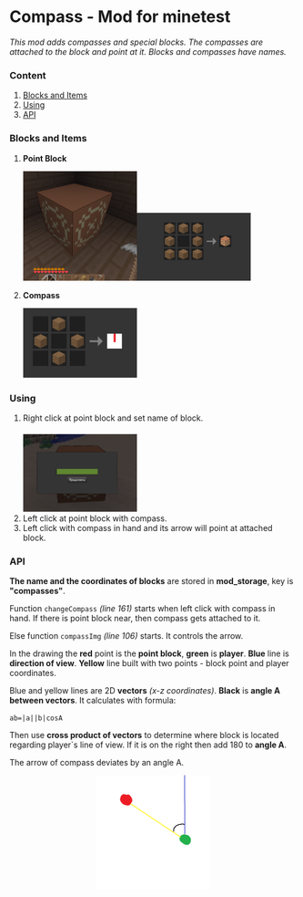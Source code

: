 # Compass - Mod for minetest

*This mod adds compasses and special blocks. The compasses are attached to the block and point at it. Blocks and compasses have names.*

### Content
1. [Blocks and Items](#blocks-and-items)
1. [Using](#using)
1. [API](#api)

### Blocks and Items

1. **Point Block**<div style="margin-top:10px"><img src="imgs/home_block.png" alt="Home Block" style="width:200px;"/><img src="imgs/home_block_craft.png" alt="Craft" style="width:200px;"/></div>


1. **Compass**<div style="margin-top:10px"><img src="imgs/compass_craft.png" alt="Compass" style="width:200px;"/></div>

### Using

1. Right click at point block and set name of block.<div style="margin-top:10px"><img src="imgs/name.png" alt="Set name" style="width:200px; margin-top:10px"/></div>
1. Left click at point block with compass.
1. Left click with compass in hand and its arrow will point at attached block.

### API

**The name and the coordinates of blocks** are stored in **mod_storage**, key is **"compasses"**. 

Function ```changeCompass``` *(line 161)* starts when left click with compass in hand. If there is point block near, then compass gets attached to it.

Else function ```compassImg``` *(line 106)* starts. It controls the arrow.

In the drawing the **red** point is the **point block**, **green** is **player**. **Blue** line is **direction of view**. **Yellow** line built with two points - block point and player coordinates.

Blue and yellow lines are 2D **vectors** *(x-z coordinates)*. **Black** is **angle A between vectors**. It calculates with formula:
```
ab=|a||b|cosA
```
Then use **cross product of vectors** to determine where block is located regarding player`s line of view. If it is on the right then add 180 to **angle A**.

The arrow of compass deviates by an angle A.
<div style="text-align:center;">
    <img src="imgs/diagram.png" alt="Diagram" style="width:200px;"/>
</div>
